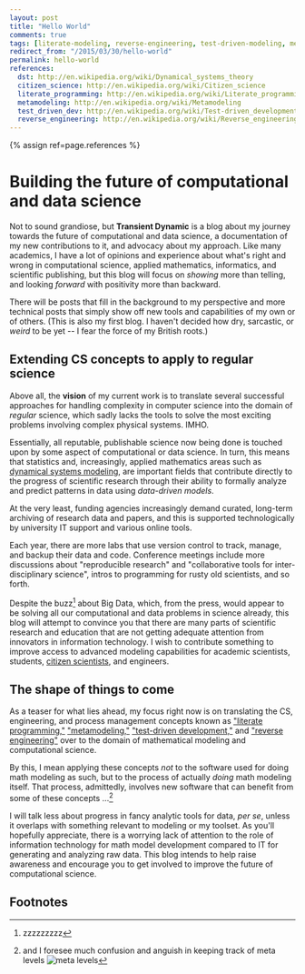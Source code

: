 ```yaml
---
layout: post
title: "Hello World"
comments: true
tags: [literate-modeling, reverse-engineering, test-driven-modeling, metamodeling, discussion]
redirect_from: "/2015/03/30/hello-world"
permalink: hello-world
references:
  dst: http://en.wikipedia.org/wiki/Dynamical_systems_theory
  citizen_science: http://en.wikipedia.org/wiki/Citizen_science
  literate_programming: http://en.wikipedia.org/wiki/Literate_programming
  metamodeling: http://en.wikipedia.org/wiki/Metamodeling
  test_driven_dev: http://en.wikipedia.org/wiki/Test-driven_development
  reverse_engineering: http://en.wikipedia.org/wiki/Reverse_engineering
---
```


{% assign ref=page.references %}

# Building the future of computational and data science

Not to sound grandiose, but **Transient Dynamic** is a blog about my
journey towards the future of computational and data science, a
documentation of my new contributions to it, and advocacy about my
approach. Like many academics, I have a lot of opinions and experience
about what's right and wrong in computational science, applied
mathematics, informatics, and scientific publishing, but this blog
will focus on *showing* more than telling, and looking *forward* with
positivity more than backward.

There will be posts that fill in the background to my perspective and
more technical posts that simply show off new tools and capabilities
of my own or of others. (This is also my first blog. I haven't decided
how dry, sarcastic, or *weird* to be yet -- I fear the force of my British roots.)

## Extending CS concepts to apply to regular science

Above all, the **vision** of my current work is to translate several
successful approaches for handling complexity in computer science into
the domain of *regular* science, which sadly lacks the tools to solve
the most exciting problems involving complex physical
systems. IMHO.

Essentially, all reputable, publishable science now being done is
touched upon by some aspect of computational or data science. In turn,
this means that statistics and, increasingly, applied mathematics
areas such as
[dynamical systems modeling]({{ref['dst']}}),
are important fields that contribute directly to the progress of
scientific research through their ability to formally analyze and
predict patterns in data using *data-driven models*.

At the very least, funding agencies increasingly demand curated, long-term
archiving of research data and papers, and this is supported
technologically by university IT support and various online tools.

Each year, there are more labs that use version control to track,
manage, and backup their data and code. Conference meetings include
more discussions about "reproducible research" and "collaborative
tools for inter-disciplinary science", intros to programming for rusty
old scientists, and so forth.

Despite the buzz[^1] about Big Data, which, from the press, would
appear to be solving all our computational and data problems in
science already, this blog will attempt to convince you that there are
many parts of scientific research and education that are not getting
adequate attention from innovators in information technology. I wish
to contribute something to improve access to advanced modeling
capabilities for academic scientists, students,
[citizen scientists]({{ref['citizen_science']}}), and engineers.

## The shape of things to come

As a teaser for what lies ahead, my focus right now is on translating
the CS, engineering, and process management concepts known as
["literate programming,"]({{ref['literate_programming']}})
["metamodeling,"]({{ref['metamodeling']}})
["test-driven development,"]({{ref['test_driven_dev']}})
and
["reverse engineering"]({{ref['reverse_engineering']}})
over to the domain of mathematical modeling and computational
science.

By this, I mean applying these concepts *not* to the software used for
doing math modeling as such, but to the process of actually *doing*
math modeling itself. That process, admittedly, involves new
software that can benefit from some of these concepts ...[^2]

I will talk less about progress in fancy analytic tools for data, *per
se*, unless it overlaps with something relevant to modeling or my toolset. As you'll
hopefully appreciate, there is a worrying lack of attention to the
role of information technology for math model development compared to
IT for generating and analyzing raw data. This blog intends to help
raise awareness and encourage you to get involved to improve the
future of computational science.

## Footnotes

[^1]: zzzzzzzzz

[^2]: and I foresee much confusion and anguish in keeping track of meta levels ![meta levels](http://imgs.xkcd.com/comics/hofstadter.png)


